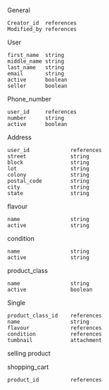 
General

    Creator_id  references
    Modified_by references


User
    
    first_name  string
    middle_name string
    last_name   string
    email       string
    active      boolean
    seller      boolean



Phone_number
    
    user_id     references
    number      string
    active      boolean


Address

    user_id             references
    street              string
    block               string
    lot                 string
    colony              string
    postal_code         string
    city                string
    state               string


flavour

    name                string
    active              string

condition

    name                string
    active              string


product_class

    name                string
    active              boolean


Single

    product_class_id    references
    name                string
    flavour             references     
    condition           references
    tumbnail            attachment

selling product


shopping_cart

    product_id          references


